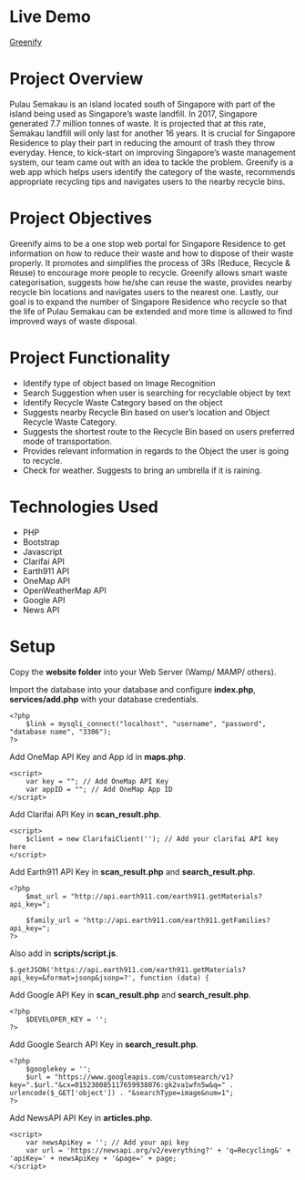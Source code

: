 # Live Demo
[Greenify](http://greenify.devepi.com "Greenify")
# Project Overview
Pulau Semakau is an island located south of Singapore with part of the island being used as Singapore’s waste landfill. In 2017, Singapore generated 7.7 million tonnes of waste. It is projected that at this rate, Semakau landfill will only last for another 16 years. It is crucial for Singapore Residence to play their part in reducing the amount of trash they throw everyday. Hence, to kick-start on improving Singapore’s waste management system, our team came out with an idea to tackle the problem.
Greenify is a web app which helps users identify the category of the waste, recommends appropriate recycling tips and navigates users to the nearby recycle bins.  

# Project Objectives
Greenify aims to be a one stop web portal for Singapore Residence to get information on how to reduce their waste and how to dispose of their waste properly. It promotes and simplifies the process of 3Rs (Reduce, Recycle & Reuse) to encourage more people to recycle. Greenify allows smart waste categorisation, suggests how he/she can reuse the waste, provides nearby recycle bin locations and navigates users to the nearest one. Lastly, our goal is to expand the number of Singapore Residence who recycle so that the life of Pulau Semakau can be extended and more time is allowed to find improved ways of waste disposal.

# Project Functionality
- Identify type of object based on Image Recognition
- Search Suggestion when user is searching for recyclable object by text
- Identify Recycle Waste Category based on the object
- Suggests nearby Recycle Bin based on user’s location and Object Recycle Waste Category.
- Suggests the shortest route to the Recycle Bin based on users preferred mode of transportation.
- Provides relevant information in regards to the Object the user is going to recycle.
- Check for weather. Suggests to bring an umbrella if it is raining.

# Technologies Used
- PHP
- Bootstrap
- Javascript
- Clarifai API
- Earth911 API
- OneMap API
- OpenWeatherMap API
- Google API 
- News API

# Setup
Copy the **website folder** into your Web Server (Wamp/ MAMP/ others).

Import the database into your database and configure **index.php**, **services/add.php** with your database credentials.

    <?php
        $link = mysqli_connect("localhost", "username", "password", "database name", "3306");
    ?>

Add OneMap API Key and App id in **maps.php**.

 	<script>
        var key = ""; // Add OneMap API Key
        var appID = ""; // Add OneMap App ID
    </script>

Add Clarifai API Key in **scan_result.php**.

 	<script>
        $client = new ClarifaiClient(''); // Add your clarifai API key here
    </script>

Add Earth911 API Key in **scan_result.php** and **search_result.php**.

	<?php
		$mat_url = "http://api.earth911.com/earth911.getMaterials?api_key=";
		
		$family_url = "http://api.earth911.com/earth911.getFamilies?api_key=";
	?>

Also add in  **scripts/script.js**.

	$.getJSON('https://api.earth911.com/earth911.getMaterials?api_key=&format=jsonp&jsonp=?', function (data) {

Add Google API Key in **scan_result.php** and **search_result.php**.

	<?php
		$DEVELOPER_KEY = ''; 
	?>

Add Google Search API Key in **search_result.php**.

	<?php
		$googlekey = '';
		$url = "https://www.googleapis.com/customsearch/v1?key=".$url."&cx=015230085117659938076:gk2va1wfn5w&q=" . urlencode($_GET['object']) . "&searchType=image&num=1";
	?>

Add NewsAPI API Key in **articles.php**.

    <script>
        var newsApiKey = ''; // Add your api key
        var url = 'https://newsapi.org/v2/everything?' + 'q=Recycling&' + 'apiKey=' + newsApiKey + '&page=' + page;
    </script>
	